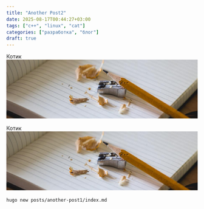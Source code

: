 ```yaml
---
title: "Another Post2"
date: 2025-08-17T00:44:27+03:00
tags: ["с++", "linux", "cat"]
categories: ["разработка", "блог"]
draft: true
---
```





Котик ![Котик](./test.jpg)

Котик <img src="test.jpg" alt="Котик">

```
hugo new posts/another-post1/index.md
```
